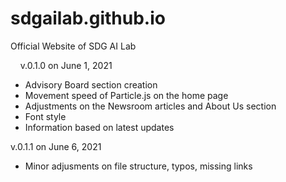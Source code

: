 # sdgailab.github.io
Official Website of SDG AI Lab

&nbsp;
&nbsp;
v.0.1.0 on June 1, 2021
- Advisory Board section creation
- Movement speed of Particle.js on the home page
- Adjustments on the Newsroom articles and About Us section
- Font style
- Information based on latest updates

v.0.1.1 on June 6, 2021
- Minor adjusments on file structure, typos, missing links